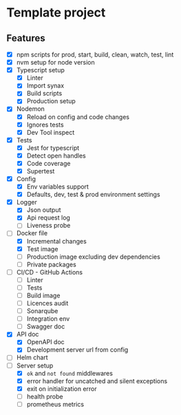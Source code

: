 # Template project

## Features

- [x] npm scripts for prod, start, build, clean, watch, test, lint
- [x] nvm setup for node version
- [x] Typescript setup
  - [x] Linter
  - [x] Import synax
  - [x] Build scripts
  - [x] Production setup
- [x] Nodemon
  - [x] Reload on config and code changes
  - [x] Ignores tests
  - [x] Dev Tool inspect
- [x] Tests
  - [x] Jest for typescript
  - [x] Detect open handles
  - [x] Code coverage
  - [x] Supertest
- [x] Config
  - [x] Env variables support
  - [x] Defaults, dev, test & prod environment settings  
- [x] Logger
  - [x] Json output
  - [x] Api request log
  - [ ] Liveness probe
- [ ] Docker file
  - [x] Incremental changes
  - [x] Test image
  - [ ] Production image excluding dev dependencies
  - [ ] Private packages
- [ ] CI/CD - GitHub Actions
  - [ ] Linter
  - [ ] Tests
  - [ ] Build image
  - [ ] Licences audit
  - [ ] Sonarqube
  - [ ] Integration env
  - [ ] Swagger doc
- [x] API doc
  - [x] OpenAPI doc
  - [x] Development server url from config
- [ ] Helm chart
- [ ] Server setup
  - [x] `ok` and `not found` middlewares
  - [x] error handler for uncatched and silent exceptions
  - [x] exit on initialization error
  - [ ] health probe
  - [ ] prometheus metrics
